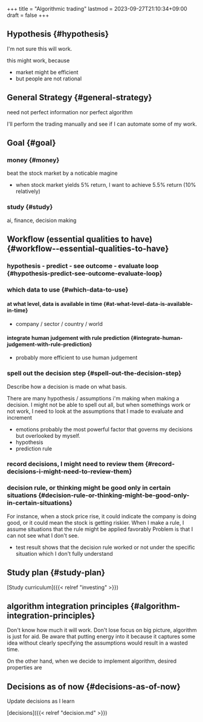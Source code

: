 +++
title = "Algorithmic trading"
lastmod = 2023-09-27T21:10:34+09:00
draft = false
+++

## Hypothesis {#hypothesis}

I'm not sure this will work.

this might work, because

-   market might be efficient
-   but people are not rational


## General Strategy {#general-strategy}

need not perfect information nor perfect algorithm

I'll perform the trading manually and see if I can automate some of my work.


## Goal {#goal}


### money {#money}

beat the stock market by a noticable magine

-   when stock market yields 5% return, I want to achieve 5.5% return (10% relatively)


### study {#study}

ai, finance, decision making


## Workflow (essential qualities to have) {#workflow--essential-qualities-to-have}


### hypothesis - predict - see outcome - evaluate loop {#hypothesis-predict-see-outcome-evaluate-loop}


### which data to use {#which-data-to-use}


#### at what level, data is available in time {#at-what-level-data-is-available-in-time}

-   company / sector / country / world


#### integrate human judgement with rule prediction {#integrate-human-judgement-with-rule-prediction}

-   probably more efficient to use human judgement


### spell out the decision step {#spell-out-the-decision-step}

Describe how a decision is made on what basis.

There are many hypothesis / assumptions i'm making when making a decision.
I might not be able to spell out all, but when somethings work or not work, I need to look at the assumptions that I made to evaluate and increment

-   emotions
    probably the most powerful factor that governs my decisions but overlooked by myself.
-   hypothesis
-   prediction rule


### record decisions, I might need to review them {#record-decisions-i-might-need-to-review-them}


### decision rule, or thinking might be good only in certain situations {#decision-rule-or-thinking-might-be-good-only-in-certain-situations}

For instance, when a stock price rise, it could indicate the company is doing good, or it could mean the stock is getting riskier.
When I make a rule, I assume situations that the rule might be applied favorably
Problem is that I can not see what I don't see.

-   test result shows that the decision rule worked or not under the specific situation which I don't fully understand


## Study plan {#study-plan}

[Study curriculum]({{< relref "investing" >}})


## algorithm integration principles {#algorithm-integration-principles}

Don't know how much it will work.
Don't lose focus on big picture, algorithm is just for aid.
Be aware that putting energy into it because it captures some idea without clearly specifying the assumptions would result in a wasted time.

On the other hand, when we decide to implement algorithm, desired properties are


## Decisions as of now {#decisions-as-of-now}

Update decisions as I learn

[decisions]({{< relref "decision.md" >}})
